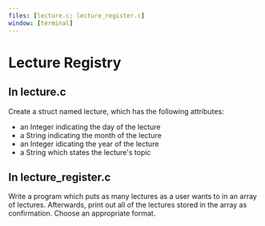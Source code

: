 ```yaml
---
files: [lecture.c; lecture_register.c]
window: [terminal]
---
```

# Lecture Registry

## In lecture.c
Create a struct named lecture, which has the following attributes:
* an Integer indicating the day of the lecture
* a String indicating the month of the lecture
* an Integer idicating the year of the lecture
* a String which states the lecture's topic

## In lecture_register.c
Write a program which puts as many lectures as a user wants to in an array of lectures.
Afterwards, print out all of the lectures stored in the array as confirmation. Choose an appropriate format.

